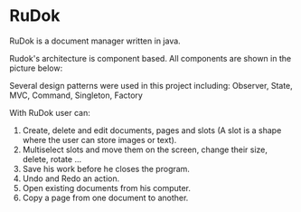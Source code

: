 # RuDok

RuDok is a document manager written in java.

Rudok's architecture is component based. All components are shown in the picture below:


Several design patterns were used in this project including: Observer, State, MVC, Command, Singleton, Factory

With RuDok user can:

1. Create, delete and edit documents, pages and slots (A slot is a shape where the user can store images or text).
2. Multiselect slots and move them on the screen, change their size, delete, rotate ...
3. Save his work before he closes the program.
4. Undo and Redo an action.
5. Open existing documents from his computer.
6. Copy a page from one document to another.
